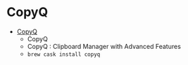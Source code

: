 # CopyQ
- [CopyQ](https://hluk.github.io/CopyQ/)
  -  CopyQ
  - CopyQ : Clipboard Manager with Advanced Features
  - `brew cask install copyq`
